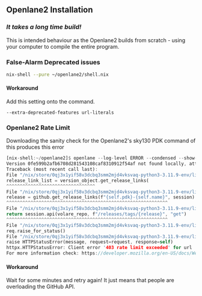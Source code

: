 ## Openlane2 Installation

### *It takes a long time build!*

This is intended behaviour as the Openlane2 builds from scratch - using your computer to compile the entire program.

### False-Alarm Deprecated issues
```zsh
nix-shell --pure ~/openlane2/shell.nix
```
#### Workaround
Add this setting onto the command.
```
--extra-deprecated-features url-literals
```

### Openlane2 Rate Limit

Downloading the sanity check for the Openlane2's sky130 PDK command of this produces this error
```rust
[nix-shell:~/openlane2]$ openlane --log-level ERROR --condensed --show-progress-bar --smoke-test
Version 0fe599b2afb6708d281543108caf8310912f54af not found locally, attempting to download…
Traceback (most recent call last):
File "/nix/store/0qj3x1yif58v3dcbq3smm2mjd4vksvaq-python3-3.11.9-env/lib/python3.11/site-packages/volare/manage.py", line 181, in fetch
release_link_list = version_object.get_release_links(
^^^^^^^^^^^^^^^^^^^^^^^^^^^^^^^^^
File "/nix/store/0qj3x1yif58v3dcbq3smm2mjd4vksvaq-python3-3.11.9-env/lib/python3.11/site-packages/volare/common.py", line 192, in get_release_links
release = github.get_release_links(f"{self.pdk}-{self.name}", session)
^^^^^^^^^^^^^^^^^^^^^^^^^^^^^^^^^^^^^^^^^^^^^^^^^^^^^^^^^^^^
File "/nix/store/0qj3x1yif58v3dcbq3smm2mjd4vksvaq-python3-3.11.9-env/lib/python3.11/site-packages/volare/github.py", line 177, in get_release_links
return session.api(volare_repo, f"/releases/tags/{release}", "get")
^^^^^^^^^^^^^^^^^^^^^^^^^^^^^^^^^^^^^^^^^^^^^^^^^^^^^^^^^^^^
File "/nix/store/0qj3x1yif58v3dcbq3smm2mjd4vksvaq-python3-3.11.9-env/lib/python3.11/site-packages/volare/github.py", line 140, in api
req.raise_for_status()
File "/nix/store/0qj3x1yif58v3dcbq3smm2mjd4vksvaq-python3-3.11.9-env/lib/python3.11/site-packages/httpx/_models.py", line 761, in raise_for_status
raise HTTPStatusError(message, request=request, response=self)
httpx.HTTPStatusError: Client error '403 rate limit exceeded' for url 'https://api.github.com/repos/efabless/volare/releases/tags/sky130-0fe599b2afb6708d281543108caf8310912f54af'
For more information check: https://developer.mozilla.org/en-US/docs/Web/HTTP/Status/403
```
#### Workaround
Wait for some minutes and retry again! It just means that people are overloading the GitHub API.
